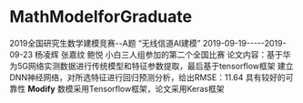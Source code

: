 # MathModelforGraduate
2019全国研究生数学建模竞赛--A题  “无线信道AI建模”
2019-09-19-----2019-09-23
杨凌辉 张嘉纹  鲍悦     小白三人组参加的第二个全国比赛
论文内容：基于华为5G网络实测数据进行传统模型和特征参数提取，最后基于tensorflow框架
建立DNN神经网络，对所选特征进行回归预测分析，给出RMSE：11.64  具有较好的可靠性
********************Modify********************
数模采用Tensorflow框架，论文采用Keras框架
